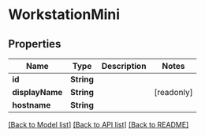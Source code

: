 # WorkstationMini

## Properties

Name | Type | Description | Notes
------------ | ------------- | ------------- | -------------
**id** | **String** |  | 
**displayName** | **String** |  | [readonly] 
**hostname** | **String** |  | 

[[Back to Model list]](../README.md#documentation-for-models) [[Back to API list]](../README.md#documentation-for-api-endpoints) [[Back to README]](../README.md)


